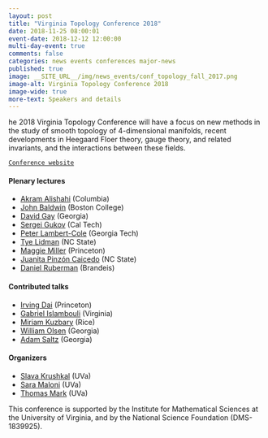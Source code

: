 ```yaml
---
layout: post
title: "Virginia Topology Conference 2018"
date: 2018-11-25 08:00:01
event-date: 2018-12-12 12:00:00
multi-day-event: true
comments: false
categories: news events conferences major-news
published: true
image: __SITE_URL__/img/news_events/conf_topology_fall_2017.png
image-alt: Virginia Topology Conference 2018
image-wide: true
more-text: Speakers and details
---
```


he 2018 Virginia Topology Conference will have a focus on new methods in the study of smooth topology of 4-dimensional manifolds, recent developments in Heegaard Floer theory, gauge theory, and related invariants, and the interactions between these fields.

[`Conference website`](http://www.faculty.virginia.edu/tmark/VTC2018/index.html)

<!--more-->

<h4>Plenary lectures</h4>

<ul id="lists">
<li><a href="http://math.columbia.edu/~alishahi/">
Akram Alishahi</a> (Columbia)</li>
<li><a href="https://www2.bc.edu/john-baldwin/">
John Baldwin</a> (Boston College)</li>
<li><a href="http://euclidlab.org/david-gay">
David Gay</a> (Georgia)</li>
<li><a href="http://www.theory.caltech.edu/~gukov/">
Sergei Gukov</a> (Cal Tech)</li>
<li><a href="https://www.math.gatech.edu/people/peter-lambert-cole">
Peter Lambert-Cole</a> (Georgia Tech)</li>
<li><a href="http://www4.ncsu.edu/~tlidman/">
Tye Lidman</a> (NC State)</li>
<li><a href="https://web.math.princeton.edu/~maggiem/">
Maggie Miller</a> (Princeton)</li>
<li><a href="https://math.sciences.ncsu.edu/people/jpinzon/">
Juanita Pinz&oacute;n Caicedo</a> (NC State)</li>
<li><a href="http://people.brandeis.edu/~ruberman/">
Daniel Ruberman</a> (Brandeis)</li>
</ul>

<h4>Contributed talks</h4>
		
<ul id="lists">
<li><a href="https://www.math.princeton.edu/people/irving-dai">
Irving Dai</a> (Princeton)</li>
<li><a href="http://math.virginia.edu/people/gfi8ps/">
Gabriel Islambouli</a> (Virginia)</li>
<li><a href="http://math.rice.edu/~mk29/">
Miriam Kuzbary</a> (Rice)</li>
<li><a href="https://williamolsen.github.io/">
William Olsen</a> (Georgia)</li>
<li><a href="http://www.adamsaltz.com/">
Adam Saltz</a> (Georgia)</li>
</ul>

<h4>Organizers</h4>

<ul id="lists">
<li> <a href="http://people.virginia.edu/~vk6e/">Slava Krushkal</a> (UVa)</li>
<li> <a href="http://www.people.virginia.edu/~sm4cw/">Sara Maloni</a> (UVa)</li>
<li> <a href="http://www.faculty.virginia.edu/tmark/">Thomas Mark</a> (UVa)</li>
</ul>
	
This conference is supported by the Institute for Mathematical Sciences at the University of Virginia, and by the National Science Foundation (DMS-1839925).